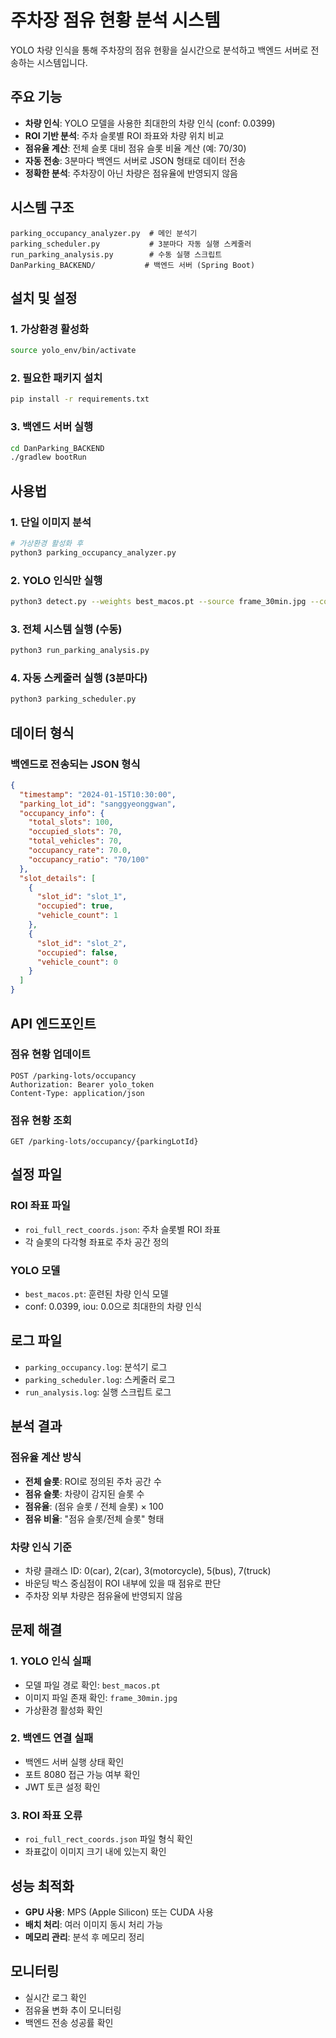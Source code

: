 # 주차장 점유 현황 분석 시스템

YOLO 차량 인식을 통해 주차장의 점유 현황을 실시간으로 분석하고 백엔드 서버로 전송하는 시스템입니다.

## 주요 기능

- **차량 인식**: YOLO 모델을 사용한 최대한의 차량 인식 (conf: 0.0399)
- **ROI 기반 분석**: 주차 슬롯별 ROI 좌표와 차량 위치 비교
- **점유율 계산**: 전체 슬롯 대비 점유 슬롯 비율 계산 (예: 70/30)
- **자동 전송**: 3분마다 백엔드 서버로 JSON 형태로 데이터 전송
- **정확한 분석**: 주차장이 아닌 차량은 점유율에 반영되지 않음

## 시스템 구조

```
parking_occupancy_analyzer.py  # 메인 분석기
parking_scheduler.py           # 3분마다 자동 실행 스케줄러
run_parking_analysis.py        # 수동 실행 스크립트
DanParking_BACKEND/           # 백엔드 서버 (Spring Boot)
```

## 설치 및 설정

### 1. 가상환경 활성화
```bash
source yolo_env/bin/activate
```

### 2. 필요한 패키지 설치
```bash
pip install -r requirements.txt
```

### 3. 백엔드 서버 실행
```bash
cd DanParking_BACKEND
./gradlew bootRun
```

## 사용법

### 1. 단일 이미지 분석
```bash
# 가상환경 활성화 후
python3 parking_occupancy_analyzer.py
```

### 2. YOLO 인식만 실행
```bash
python3 detect.py --weights best_macos.pt --source frame_30min.jpg --conf 0.0399 --iou 0.0 --save-txt
```

### 3. 전체 시스템 실행 (수동)
```bash
python3 run_parking_analysis.py
```

### 4. 자동 스케줄러 실행 (3분마다)
```bash
python3 parking_scheduler.py
```

## 데이터 형식

### 백엔드로 전송되는 JSON 형식
```json
{
  "timestamp": "2024-01-15T10:30:00",
  "parking_lot_id": "sanggyeonggwan",
  "occupancy_info": {
    "total_slots": 100,
    "occupied_slots": 70,
    "total_vehicles": 70,
    "occupancy_rate": 70.0,
    "occupancy_ratio": "70/100"
  },
  "slot_details": [
    {
      "slot_id": "slot_1",
      "occupied": true,
      "vehicle_count": 1
    },
    {
      "slot_id": "slot_2",
      "occupied": false,
      "vehicle_count": 0
    }
  ]
}
```

## API 엔드포인트

### 점유 현황 업데이트
```
POST /parking-lots/occupancy
Authorization: Bearer yolo_token
Content-Type: application/json
```

### 점유 현황 조회
```
GET /parking-lots/occupancy/{parkingLotId}
```

## 설정 파일

### ROI 좌표 파일
- `roi_full_rect_coords.json`: 주차 슬롯별 ROI 좌표
- 각 슬롯의 다각형 좌표로 주차 공간 정의

### YOLO 모델
- `best_macos.pt`: 훈련된 차량 인식 모델
- conf: 0.0399, iou: 0.0으로 최대한의 차량 인식

## 로그 파일

- `parking_occupancy.log`: 분석기 로그
- `parking_scheduler.log`: 스케줄러 로그
- `run_analysis.log`: 실행 스크립트 로그

## 분석 결과

### 점유율 계산 방식
- **전체 슬롯**: ROI로 정의된 주차 공간 수
- **점유 슬롯**: 차량이 감지된 슬롯 수
- **점유율**: (점유 슬롯 / 전체 슬롯) × 100
- **점유 비율**: "점유 슬롯/전체 슬롯" 형태

### 차량 인식 기준
- 차량 클래스 ID: 0(car), 2(car), 3(motorcycle), 5(bus), 7(truck)
- 바운딩 박스 중심점이 ROI 내부에 있을 때 점유로 판단
- 주차장 외부 차량은 점유율에 반영되지 않음

## 문제 해결

### 1. YOLO 인식 실패
- 모델 파일 경로 확인: `best_macos.pt`
- 이미지 파일 존재 확인: `frame_30min.jpg`
- 가상환경 활성화 확인

### 2. 백엔드 연결 실패
- 백엔드 서버 실행 상태 확인
- 포트 8080 접근 가능 여부 확인
- JWT 토큰 설정 확인

### 3. ROI 좌표 오류
- `roi_full_rect_coords.json` 파일 형식 확인
- 좌표값이 이미지 크기 내에 있는지 확인

## 성능 최적화

- **GPU 사용**: MPS (Apple Silicon) 또는 CUDA 사용
- **배치 처리**: 여러 이미지 동시 처리 가능
- **메모리 관리**: 분석 후 메모리 정리

## 모니터링

- 실시간 로그 확인
- 점유율 변화 추이 모니터링
- 백엔드 전송 성공률 확인 